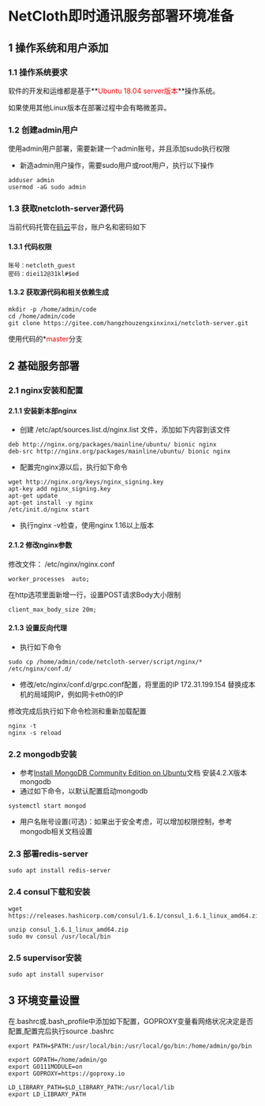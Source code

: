 # NetCloth即时通讯服务部署环境准备
## 1 操作系统和用户添加
### 1.1 操作系统要求
软件的开发和运维都是基于**<font color=red>Ubuntu 18.04 server版本</font>**操作系统。

如果使用其他Linux版本在部署过程中会有略微差异。

### 1.2 创建admin用户
使用admin用户部署，需要新建一个admin账号，并且添加sudo执行权限

* 新造admin用户操作，需要sudo用户或root用户，执行以下操作

```
adduser admin
usermod -aG sudo admin
```

### 1.3 获取netcloth-server源代码
当前代码托管在[码云](https://gitee.com)平台，账户名和密码如下

#### 1.3.1 代码权限

```
账号：netcloth_guest
密码：diei12@31kl#$ed
```

#### 1.3.2 获取源代码和相关依赖生成

```
mkdir -p /home/admin/code
cd /home/admin/code
git clone https://gitee.com/hangzhouzengxinxinxi/netcloth-server.git
```

使用代码的*<font color=red>master</font>分支

## 2 基础服务部署

### 2.1 nginx安装和配置
#### 2.1.1 安装新本部nginx
* 创建 /etc/apt/sources.list.d/nginx.list 文件，添加如下内容到该文件
```
deb http://nginx.org/packages/mainline/ubuntu/ bionic nginx
deb-src http://nginx.org/packages/mainline/ubuntu/ bionic nginx
```
* 配置完nginx源以后，执行如下命令
```
wget http://nginx.org/keys/nginx_signing.key
apt-key add nginx_signing.key
apt-get update
apt-get install -y nginx
/etc/init.d/nginx start
```
* 执行nginx -v检查，使用nginx 1.16以上版本

#### 2.1.2 修改nginx参数
修改文件： /etc/nginx/nginx.conf

```
worker_processes  auto;
```

在http选项里面新增一行，设置POST请求Body大小限制

```
client_max_body_size 20m;
```
#### 2.1.3 设置反向代理

* 执行如下命令
```
sudo cp /home/admin/code/netcloth-server/script/nginx/* /etc/nginx/conf.d/
```
* 修改/etc/nginx/conf.d/grpc.conf配置，将里面的IP 172.31.199.154 替换成本机的局域网IP，例如网卡eth0的IP

修改完成后执行如下命令检测和重新加载配置

```
nginx -t
nginx -s reload
```

### 2.2 mongodb安装
* 参考[Install MongoDB Community Edition on Ubuntu](https://docs.mongodb.com/manual/tutorial/install-mongodb-on-ubuntu/#install-mongodb-community-edition-using-deb-packages)文档 安装4.2.X版本 mongodb 
* 通过如下命令，以默认配置启动mongodb
```
systemctl start mongod
```
* 用户名账号设置(可选)：如果出于安全考虑，可以增加权限控制，参考mongodb相关文档设置

### 2.3 部署redis-server

```
sudo apt install redis-server
```

### 2.4 consul下载和安装

```
wget https://releases.hashicorp.com/consul/1.6.1/consul_1.6.1_linux_amd64.zip

unzip consul_1.6.1_linux_amd64.zip
sudo mv consul /usr/local/bin
```

### 2.5 supervisor安装

```
sudo apt install supervisor
```

## 3 环境变量设置
在.bashrc或.bash_profile中添加如下配置，GOPROXY变量看网络状况决定是否配置,配置完后执行source .bashrc

```
export PATH=$PATH:/usr/local/bin:/usr/local/go/bin:/home/admin/go/bin

export GOPATH=/home/admin/go
export GO111MODULE=on
export GOPROXY=https://goproxy.io

LD_LIBRARY_PATH=$LD_LIBRARY_PATH:/usr/local/lib
export LD_LIBRARY_PATH
```